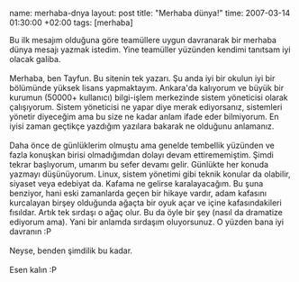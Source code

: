 name: merhaba-dnya
layout: post
title: "Merhaba dünya!"
time: 2007-03-14 01:30:00 +02:00
tags: [merhaba]

Bu ilk mesajım olduğuna göre teamüllere uygun davranarak bir merhaba dünya mesajı yazmak istedim. Yine teamüller yüzünden kendimi tanıtsam iyi olacak galiba.<br /><br />Merhaba, ben Tayfun. Bu sitenin tek yazarı. Şu anda iyi bir okulun iyi bir bölümünde yüksek lisans yapmaktayım. Ankara'da kalıyorum ve büyük bir kurumun (50000+ kullanıcı) bilgi-işlem merkezinde sistem yöneticisi olarak çalışıyorum. Sistem yöneticisi ne yapar diye merak ediyorsanız, sistemleri yönetir diyeceğim ama bu size ne kadar anlam ifade eder bilmiyorum. En iyisi zaman geçtikçe yazdığım yazılara bakarak ne olduğunu anlamanız.<br /><br />Daha önce de günlüklerim olmuştu ama genelde tembellik yüzünden ve fazla konuşkan birisi olmadığımdan dolayı devam ettirememiştim. Şimdi tekrar başlıyorum, umarım bu sefer devamı gelir. Günlükte her konuda yazmayı düşünüyorum. Linux, sistem yönetimi gibi teknik konular da olabilir, siyaset veya edebiyat da. Kafama ne gelirse karalayacağım. Bu şuna benziyor, hani eski zamanlarda geçen bir hikaye vardır, adam kafasını kurcalayan birşey olduğunda ağaçta bir oyuk açar ve içine kafasındakileri fısıldar. Artık tek sırdaşı o ağaç olur. Bu da öyle bir şey (nasıl da dramatize ediyorum ama). Yani bir anlamda sırdaşım oluyorsunuz. O yüzden bana iyi davranın :P<br /><br />Neyse, benden şimdilik bu kadar.<br /><br />Esen kalın :P
